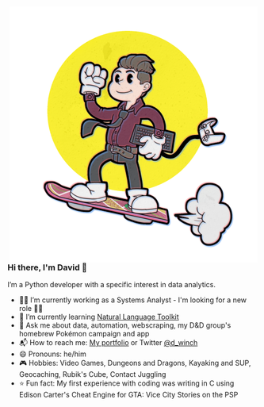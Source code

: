 <img align="right" src="https://raw.githubusercontent.com/d-winch/d-winch/master/Dave%20Profile%20-%20Dark%20Mode%20-%20500px.png" alt="Cuphead/early cartoon style image, using chromatic abberation, of David riding a hoverboard while holding a keyboard and a video game controller"/>

### Hi there, I'm David 👋

I’m a Python developer with a specific interest in data analytics.

- 👨‍💻 I’m currently working as a Systems Analyst - I'm looking for a new role 🙋‍♂️
- 🌱 I’m currently learning [Natural Language Toolkit](http://nltk.org)
- 💬 Ask me about data, automation, webscraping, my D&D group's homebrew Pokémon campaign and app
- 📬 How to reach me: [My portfolio](https://davidwin.ch) or Twitter [@d_winch](https://twitter.com/d_winch)
- 😄 Pronouns: he/him
- 🎮 Hobbies: Video Games, Dungeons and Dragons, Kayaking and SUP, Geocaching, Rubik's Cube, Contact Juggling
- ⭐ Fun fact: My first experience with coding was writing in C using Edison Carter's Cheat Engine for GTA: Vice City Stories on the PSP
